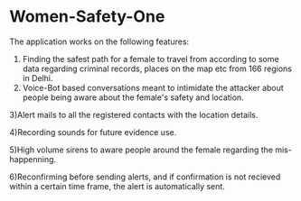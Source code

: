 # Women-Safety-One

The application works on the following features:
1) Finding the safest path for a female to travel from according to some data regarding criminal records, places on the map etc from 166 regions in Delhi.
2) Voice-Bot based conversations meant to intimidate the attacker about people being aware about the female's safety and location.

3)Alert mails to all the registered contacts with the location details.

4)Recording sounds for future evidence use.

5)High volume sirens to aware people around the female regarding the mis-happenning.

6)Reconfirming before sending alerts, and if confirmation is not recieved within a certain time frame, the alert is automatically sent.

